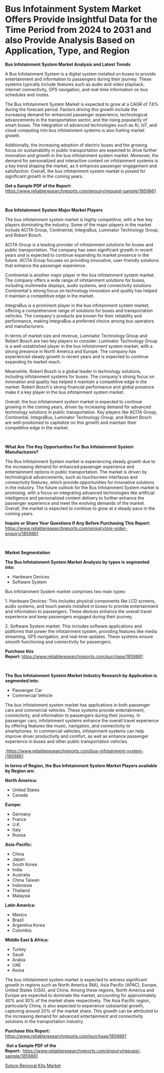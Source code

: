 <p><h1>Bus Infotainment System Market Offers Provide Insightful Data for the Time Period from 2024 to 2031 and also Provide Analysis Based on Application, Type, and Region</h1></p><p><strong>Bus Infotainment System Market Analysis and Latest Trends</strong></p>
<p><p>A Bus Infotainment System is a digital system installed on buses to provide entertainment and information to passengers during their journey. These systems typically include features such as audio and video playback, internet connectivity, GPS navigation, and real-time information on bus schedules and routes.</p><p>The Bus Infotainment System Market is expected to grow at a CAGR of 7.6% during the forecast period. Factors driving this growth include the increasing demand for enhanced passenger experience, technological advancements in the transportation sector, and the rising popularity of smart buses. The integration of advanced technologies such as AI, IoT, and cloud computing into bus infotainment systems is also fueling market growth.</p><p>Additionally, the increasing adoption of electric buses and the growing focus on sustainability in public transportation are expected to drive further innovation and growth in the bus infotainment system market. Moreover, the demand for personalized and interactive content on infotainment systems is a key trend shaping the market, as it enhances passenger engagement and satisfaction. Overall, the bus infotainment system market is poised for significant growth in the coming years.</p></p>
<p><strong>Get a Sample PDF of the Report:&nbsp;</strong> <a href="https://www.reliableresearchreports.com/enquiry/request-sample/1859861">https://www.reliableresearchreports.com/enquiry/request-sample/1859861</a></p>
<p>&nbsp;</p>
<p><strong>Bus Infotainment System Major Market Players</strong></p>
<p><p>The bus infotainment system market is highly competitive, with a few key players dominating the industry. Some of the major players in the market include ACITA Group, Continental, IntegraBus, Luminator Technology Group, and Robert Bosch. </p><p>ACITA Group is a leading provider of infotainment solutions for buses and public transportation. The company has seen significant growth in recent years and is expected to continue expanding its market presence in the future. ACITA Group focuses on providing innovative, user-friendly solutions that enhance the passenger experience.</p><p>Continental is another major player in the bus infotainment system market. The company offers a wide range of infotainment solutions for buses, including multimedia displays, audio systems, and connectivity solutions. Continental's strong focus on technology innovation and quality has helped it maintain a competitive edge in the market.</p><p>IntegraBus is a prominent player in the bus infotainment system market, offering a comprehensive range of solutions for buses and transportation vehicles. The company's products are known for their reliability and performance, making IntegraBus a preferred choice among bus operators and manufacturers.</p><p>In terms of market size and revenue, Luminator Technology Group and Robert Bosch are two key players to consider. Luminator Technology Group is a well-established player in the bus infotainment system market, with a strong presence in North America and Europe. The company has experienced steady growth in recent years and is expected to continue expanding its market reach.</p><p>Meanwhile, Robert Bosch is a global leader in technology solutions, including infotainment systems for buses. The company's strong focus on innovation and quality has helped it maintain a competitive edge in the market. Robert Bosch's strong financial performance and global presence make it a key player in the bus infotainment system market.</p><p>Overall, the bus infotainment system market is expected to continue growing in the coming years, driven by increasing demand for advanced technology solutions in public transportation. Key players like ACITA Group, Continental, IntegraBus, Luminator Technology Group, and Robert Bosch are well-positioned to capitalize on this growth and maintain their competitive edge in the market.</p></p>
<p>&nbsp;</p>
<p><strong>What Are The Key Opportunities For Bus Infotainment System Manufacturers?</strong></p>
<p><p>The Bus Infotainment System market is experiencing steady growth due to the increasing demand for enhanced passenger experience and entertainment options in public transportation. The market is driven by technological advancements, such as touchscreen interfaces and connectivity features, which provide opportunities for innovative solutions in the industry. The future outlook for the Bus Infotainment System market is promising, with a focus on integrating advanced technologies like artificial intelligence and personalized content delivery to further enhance the passenger experience and meet the evolving demands of the market. Overall, the market is expected to continue to grow at a steady pace in the coming years.</p></p>
<p><strong>Inquire or Share Your Questions If Any Before Purchasing This Report:</strong> <a href="https://www.reliableresearchreports.com/enquiry/pre-order-enquiry/1859861">https://www.reliableresearchreports.com/enquiry/pre-order-enquiry/1859861</a></p>
<p>&nbsp;</p>
<p><strong>Market Segmentation</strong></p>
<p><strong>The Bus Infotainment System Market Analysis by types is segmented into:</strong></p>
<p><ul><li>Hardware Devices</li><li>Software System</li></ul></p>
<p><p>Bus Infotainment System market comprises two main types:</p><p>1. Hardware Devices: This includes physical components like LCD screens, audio systems, and touch panels installed in buses to provide entertainment and information to passengers. These devices enhance the overall travel experience and keep passengers engaged during their journey.</p><p>2. Software System market: This includes software applications and platforms that power the infotainment system, providing features like media streaming, GPS navigation, and real-time updates. These systems ensure smooth functioning and connectivity for passengers.</p></p>
<p><strong>Purchase this Report:&nbsp;</strong><a href="https://www.reliableresearchreports.com/purchase/1859861">https://www.reliableresearchreports.com/purchase/1859861</a></p>
<p>&nbsp;</p>
<p><strong>The Bus Infotainment System Market Industry Research by Application is segmented into:</strong></p>
<p><ul><li>Passenger Car</li><li>Commercial Vehicle</li></ul></p>
<p><p>The bus infotainment system market has applications in both passenger cars and commercial vehicles. These systems provide entertainment, connectivity, and information to passengers during their journey. In passenger cars, infotainment systems enhance the overall travel experience by offering features like music, navigation, and connectivity to smartphones. In commercial vehicles, infotainment systems can help improve driver productivity and comfort, as well as enhance passenger experience in buses and other public transportation vehicles.</p></p>
<p><a href="https://www.reliableresearchreports.com/bus-infotainment-system-r1859861">&nbsp;https://www.reliableresearchreports.com/bus-infotainment-system-r1859861</a></p>
<p><strong>In terms of Region, the Bus Infotainment System Market Players available by Region are:</strong></p>
<p>
    <p> <strong> North America: </strong>
        <ul>
            <li>United States</li>
            <li>Canada</li>
        </ul>
        </p> 
    <p> <strong> Europe: </strong>
        <ul>
            <li>Germany</li>
            <li>France</li>
            <li>U.K.</li>
            <li>Italy</li>
            <li>Russia</li>
        </ul>
        </p> 
    <p> <strong> Asia-Pacific: </strong>
        <ul>
            <li>China</li>
            <li>Japan</li>
            <li>South Korea</li>
            <li>India</li>
            <li>Australia</li>
            <li>China Taiwan</li>
            <li>Indonesia</li>
            <li>Thailand</li>
            <li>Malaysia</li>
        </ul>
        </p> 
    <p> <strong> Latin America: </strong>
        <ul>
            <li>Mexico</li>
            <li>Brazil</li>
            <li>Argentina Korea</li>
            <li>Colombia</li>
        </ul>
        </p> 
    <p> <strong> Middle East & Africa: </strong>
        <ul>
            <li>Turkey</li>
            <li>Saudi</li>
            <li>Arabia</li>
            <li>UAE</li>
            <li>Korea</li>
        </ul>
    </p>
    </p>
<p><p>The bus infotainment system market is expected to witness significant growth in regions such as North America (NA), Asia Pacific (APAC), Europe, United States (USA), and China. Among these regions, North America and Europe are expected to dominate the market, accounting for approximately 40% and 30% of the market share respectively. The Asia Pacific region, particularly China, is also expected to experience substantial growth, capturing around 20% of the market share. This growth can be attributed to the increasing demand for advanced entertainment and connectivity solutions in the transportation industry.</p></p>
<p><strong>Purchase this Report: </strong><a href="https://www.reliableresearchreports.com/purchase/1859861">https://www.reliableresearchreports.com/purchase/1859861</a></p>
<p>&nbsp;<strong>Get a Sample PDF of the Report:&nbsp;&nbsp;</strong><a href="https://www.reliableresearchreports.com/enquiry/request-sample/1859861">https://www.reliableresearchreports.com/enquiry/request-sample/1859861</a></p>
<p><strong></strong></p>
<p><p><a href="https://view.publitas.com/reportprime-1/suture-removal-kits-market-a-global-and-regional-analysis-focus-on-region-country-level-analysis-and-competitive-landscape-analysis-and-forecast-2024-2031/">Suture Removal Kits Market</a></p></p>